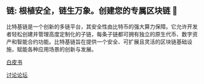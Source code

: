 ## 链: 根植安全，链生万象。创建您的专属区块链 👋


比特基链是一个创新的多链平台，其安全性由比特币的强大算力保障。它允许开发者轻松创建并管理高度定制化的子链，每条子链都可拥有独立的原生代币、数字资产和智能合约功能。比特基链旨在提供一个安全、可扩展且灵活的区块链基础设施，赋能各种应用场景的创新与发展。


[白皮书](https://github.com/BitRootChain/BitRootChain/blob/main/doc/whitepaper_zh.md)

[讨论论坛](https://github.com/orgs/BitRootChain/discussions)
